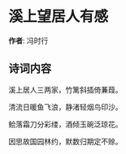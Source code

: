 # 溪上望居人有感

**作者**: 冯时行

## 诗词内容

溪上居人三两家，竹篱斜插倚蒹葭。

清流日暖鱼飞浪，静渚轻烟鸟印沙。

鲙落霜刀分彩缕，酒倾玉碗泛琼花。

因思故国园林约，默数归期定不赊。

